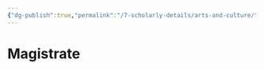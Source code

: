 ```yaml
---
{"dg-publish":true,"permalink":"/7-scholarly-details/arts-and-culture/titles/magistrate/","noteIcon":""}
---
```


# Magistrate
